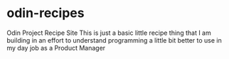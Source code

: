 # odin-recipes
Odin Project Recipe Site
This is just a basic little recipe thing that I am building in an effort to understand programming a little bit better to use in my day job as a Product Manager